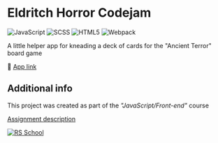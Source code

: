 # Eldritch Horror Codejam

![JavaScript](https://img.shields.io/badge/JavaScript-F7DF1E?style=flat&logo=javascript&logoColor=black)
![SCSS](https://img.shields.io/badge/SCSS-CC6699?style=flat&logo=sass&logoColor=white)
![HTML5](https://img.shields.io/badge/HTML5-E34F26?style=flat&logo=html5&logoColor=white)
![Webpack](https://img.shields.io/badge/Webpack-202C32?style=flat&logo=webpack&logoColor=blue)

A little helper app for kneading a deck of cards for the "Ancient Terror" board game

🚀 [App link](https://sashua-codejam-eldritch.netlify.app/)

## Additional info

This project was created as part of the _"JavaScript/Front-end"_ course

[Assignment description](https://github.com/Luffi2539/eldritch-codejam)

[![RS School](https://img.shields.io/badge/RS_School-JS/FE_2022Q2-F8E856?style=flat)](https://rs.school)
